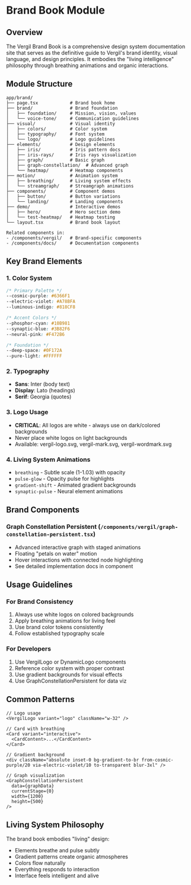 # Brand Book Module

## Overview

The Vergil Brand Book is a comprehensive design system documentation site that serves as the definitive guide to Vergil's brand identity, visual language, and design principles. It embodies the "living intelligence" philosophy through breathing animations and organic interactions.

## Module Structure

```
app/brand/
├── page.tsx            # Brand book home
├── brand/              # Brand foundation
│   ├── foundation/     # Mission, vision, values
│   └── voice-tone/     # Communication guidelines
├── visual/             # Visual identity
│   ├── colors/         # Color system
│   ├── typography/     # Font system
│   └── logo/           # Logo guidelines
├── elements/           # Design elements
│   ├── iris/           # Iris pattern docs
│   ├── iris-rays/      # Iris rays visualization
│   ├── graph/          # Basic graph
│   ├── graph-constellation/  # Advanced graph
│   └── heatmap/        # Heatmap components
├── motion/             # Animation system
│   ├── breathing/      # Living system effects
│   └── streamgraph/    # Streamgraph animations
├── components/         # Component demos
│   ├── button/         # Button variations
│   └── landing/        # Landing components
├── demo/               # Interactive demos
│   ├── hero/           # Hero section demo
│   └── test-heatmap/   # Heatmap testing
└── layout.tsx          # Brand book layout

Related components in:
- /components/vergil/   # Brand-specific components
- /components/docs/     # Documentation components
```

## Key Brand Elements

### 1. Color System
```css
/* Primary Palette */
--cosmic-purple: #6366F1
--electric-violet: #A78BFA
--luminous-indigo: #818CF8

/* Accent Colors */
--phosphor-cyan: #10B981
--synaptic-blue: #3B82F6
--neural-pink: #F472B6

/* Foundation */
--deep-space: #0F172A
--pure-light: #FFFFFF
```

### 2. Typography
- **Sans**: Inter (body text)
- **Display**: Lato (headings)
- **Serif**: Georgia (quotes)

### 3. Logo Usage
- **CRITICAL**: All logos are white - always use on dark/colored backgrounds
- Never place white logos on light backgrounds
- Available: vergil-logo.svg, vergil-mark.svg, vergil-wordmark.svg

### 4. Living System Animations
- `breathing` - Subtle scale (1-1.03) with opacity
- `pulse-glow` - Opacity pulse for highlights
- `gradient-shift` - Animated gradient backgrounds
- `synaptic-pulse` - Neural element animations

## Brand Components

### Graph Constellation Persistent (`/components/vergil/graph-constellation-persistent.tsx`)
- Advanced interactive graph with staged animations
- Floating "petals on water" motion
- Hover interactions with connected node highlighting
- See detailed implementation docs in component

## Usage Guidelines

### For Brand Consistency
1. Always use white logos on colored backgrounds
2. Apply breathing animations for living feel
3. Use brand color tokens consistently
4. Follow established typography scale

### For Developers
1. Use VergilLogo or DynamicLogo components
2. Reference color system with proper contrast
3. Use gradient backgrounds for visual effects
4. Use GraphConstellationPersistent for data viz

## Common Patterns

```tsx
// Logo usage
<VergilLogo variant="logo" className="w-32" />

// Card with breathing
<Card variant="interactive">
  <CardContent>...</CardContent>
</Card>

// Gradient background
<div className="absolute inset-0 bg-gradient-to-br from-cosmic-purple/20 via-electric-violet/10 to-transparent blur-3xl" />

// Graph visualization
<GraphConstellationPersistent
  data={graphData}
  currentStage={0}
  width={1200}
  height={500}
/>
```

## Living System Philosophy

The brand book embodies "living" design:
- Elements breathe and pulse subtly
- Gradient patterns create organic atmospheres
- Colors flow naturally
- Everything responds to interaction
- Interface feels intelligent and alive
